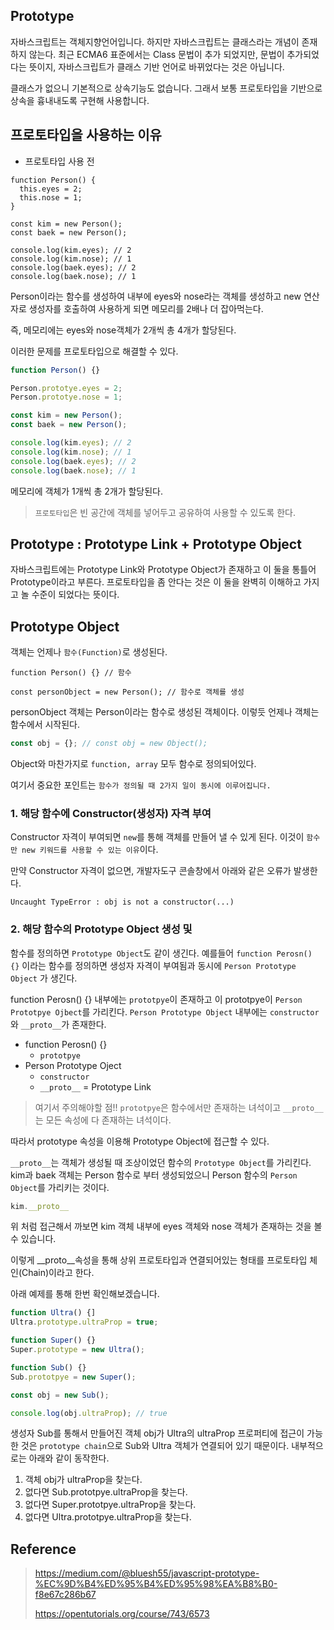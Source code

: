 ## Prototype

자바스크립트는 객체지향언어입니다. 하지만 자바스크립트는 클래스라는 개념이 존재하지 않는다. 최근 ECMA6 표준에서는 Class 문법이 추가 되었지만,
문법이 추가되었다는 뜻이지, 자바스크립트가 클래스 기반 언어로 바뀌었다는 것은 아닙니다.

클래스가 없으니 기본적으로 상속기능도 없습니다. 그래서 보통 프로토타입을 기반으로 상속을 흉내내도록 구현해 사용합니다.

## 프로토타입을 사용하는 이유

- 프로토타입 사용 전 

```javscript
function Person() {
  this.eyes = 2;
  this.nose = 1;
}

const kim = new Person();
const baek = new Person();

console.log(kim.eyes); // 2
console.log(kim.nose); // 1
console.log(baek.eyes); // 2
console.log(baek.nose); // 1
```

Person이라는 함수를 생성하여 내부에 eyes와 nose라는 객체를 생성하고 new 연산자로 생성자를 호출하여 사용하게 되면 메모리를 2배나 더 잡아먹는다.

즉, 메모리에는 eyes와 nose객체가 2개씩 총 4개가 할당된다.

이러한 문제를 프로토타입으로 해결할 수 있다.

```javascript
function Person() {}

Person.prototye.eyes = 2;
Person.prototye.nose = 1;

const kim = new Person();
const baek = new Person();

console.log(kim.eyes); // 2
console.log(kim.nose); // 1
console.log(baek.eyes); // 2
console.log(baek.nose); // 1
```

메모리에 객체가 1개씩 총 2개가 할당된다.

> `프로토타입`은 빈 공간에 객체를 넣어두고 공유하여 사용할 수 있도록 한다.

## Prototype : Prototype Link + Prototype Object

자바스크립트에는 Prototype Link와 Prototype Object가 존재하고 이 둘을 통틀어 Prototype이라고 부른다. 프로토타입을 좀 안다는 것은
이 둘을 완벽히 이해하고 가지고 놀 수준이 되었다는 뜻이다.

## Prototype Object

객체는 언제나 `함수(Function)`로 생성된다.

```javscript
function Person() {} // 함수

const personObject = new Person(); // 함수로 객체를 생성
```

personObject 객체는 Person이라는 함수로 생성된 객체이다. 이렇듯 언제나 객체는 함수에서 시작된다. 

```javascript
const obj = {}; // const obj = new Object();
```

Object와 마찬가지로 `function, array` 모두 함수로 정의되어있다. 

여기서 중요한 포인트는 `함수가 정의될 때 2가지 일이 동시에 이루어집니다.`

### 1. 해당 함수에 Constructor(생성자) 자격 부여 

Constructor 자격이 부여되면 `new`를 통해 객체를 만들어 낼 수 있게 된다. 이것이 `함수만 new 키워드를 사용할 수 있는 이유`이다.

만약 Constructor 자격이 없으면, 개발자도구 콘솔창에서 아래와 같은 오류가 발생한다.

`Uncaught TypeError : obj is not a constructor(...)`

### 2. 해당 함수의 Prototype Object 생성 및 

함수를 정의하면 `Prototype Object`도 같이 생긴다. 예를들어 `function Perosn() {}` 이라는 함수를 정의하면 생성자 자격이 부여됨과 동시에
`Person Prototype Object` 가 생긴다.

function Perosn() {} 내부에는 `prototpye`이 존재하고 이 prototpye이 `Person Prototpye Ojbect`를 가리킨다. `Person Prototype Object` 내부에는
`constructor`와 `__proto__`가 존재한다.

- function Perosn() {}
  - `prototpye`
- Person Prototype Oject
  - `constructor`
  - `__proto__` = Prototype Link

> 여기서 주의해야할 점!! `prototpye`은 함수에서만 존재하는 녀석이고 `__proto__`는 모든 속성에 다 존재하는 녀석이다.

따라서 prototype 속성을 이용해 Prototype Object에 접근할 수 있다.

`__proto__`는 객체가 생성될 때 조상이었던 함수의 `Prototype Object`를 가리킨다. kim과 baek 객체는 Person 함수로 부터 생성되었으니
Person 함수의 `Person Object`를 가리키는 것이다.

```javascript
kim.__proto__
```

위 처럼 접근해서 까보면 kim 객체 내부에 eyes 객체와 nose 객체가 존재하는 것을 볼 수 있습니다.

이렇게 __proto__속성을 통해 상위 프로토타입과 연결되어있는 형태를 프로토타입 체인(Chain)이라고 한다.

아래 예제를 통해 한번 확인해보겠습니다.

```javascript
function Ultra() {]
Ultra.prototype.ultraProp = true;

function Super() {}
Super.prototype = new Ultra();

function Sub() {}
Sub.prototpye = new Super();

const obj = new Sub();

console.log(obj.ultraProp); // true
```

생성자 Sub를 통해서 만들어진 객체 obj가 Ultra의 ultraProp 프로퍼티에 접근이 가능한 것은 `prototype chain`으로 Sub와 Ultra 객체가 연결되어 있기 때문이다. 내부적으로는 아래와 같이 동작한다.

1. 객체 obj가 ultraProp을 찾는다.
2. 없다면 Sub.prototpye.ultraProp을 찾는다.
3. 없다면 Super.prototpye.ultraProp을 찾는다.
4. 없다면 Ultra.prototpye.ultraProp을 찾는다.

## Reference

> https://medium.com/@bluesh55/javascript-prototype-%EC%9D%B4%ED%95%B4%ED%95%98%EA%B8%B0-f8e67c286b67
>
> https://opentutorials.org/course/743/6573

